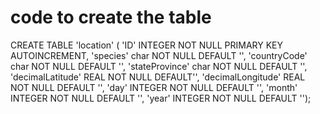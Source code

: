 # code to create the table 

CREATE TABLE 'location' (
'ID' INTEGER NOT NULL PRIMARY KEY AUTOINCREMENT,
'species' char NOT NULL DEFAULT '', 
'countryCode' char NOT NULL DEFAULT '',
'stateProvince' char NOT NULL DEFAULT '',
'decimalLatitude' REAL NOT NULL DEFAULT'',
'decimalLongitude' REAL NOT NULL DEFAULT '',
'day' INTEGER NOT NULL DEFAULT '',
'month' INTEGER NOT NULL DEFAULT '',
'year' INTEGER NOT NULL DEFAULT '');

